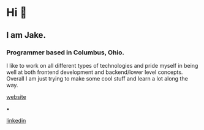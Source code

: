 # Hi :mate:

## I am Jake.

### Programmer based in Columbus, Ohio.
I like to work on all different types of technologies and pride myself in being well at both frontend development and backend/lower level concepts. Overall I am just trying to make some cool stuff and learn a lot along the way.

<div>
    <p><a href="https://jakedev.netlify.app/">website </a></p><p>•</p><p><a href="https://www.linkedin.com/in/jake-norman-b8b1352b1/">linkedin</a></p>
</div>
